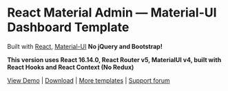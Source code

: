 # React Material Admin — Material-UI Dashboard Template

Built with [React](https://facebook.github.io/react/), [Material-UI](https://material-ui.com)
**No jQuery and Bootstrap!**

**This version uses React 16.14.0, React Router v5, MaterialUI v4, built with React Hooks and React Context (No Redux)**

[View Demo](https://www.radiancetech.in/) | [Download](https://github.com/anurag4100/radiance/) | [More templates](https://flatlogic.com/templates) | [Support forum](https://flatlogic.com/forum)
